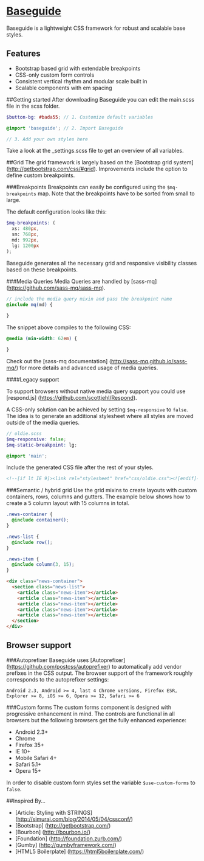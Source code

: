 # [Baseguide](http://basegui.de)
Baseguide is a lightweight CSS framework for robust and scalable base styles.

## Features
* Bootstrap based grid with extendable breakpoints
* CSS-only custom form controls
* Consistent vertical rhythm and modular scale built in
* Scalable components with em spacing

##Getting started
After downloading Baseguide you can edit the main.scss file in the scss folder.
```scss
$button-bg: #bada55; // 1. Customize default variables

@import 'baseguide'; // 2. Import Baseguide

// 3. Add your own styles here
```

Take a look at the _settings.scss file to get an overview of all variables.

##Grid
The grid framework is largely based on the [Bootstrap grid system] (http://getbootstrap.com/css/#grid). Improvements include the option to define custom breakpoints.

###Breakpoints
Breakpoints can easily be configured using the ```$mq-breakpoints``` map. Note that the breakpoints have to be sorted from small to large.

The default configuration looks like this:

```scss
$mq-breakpoints: (
  xs: 480px,
  sm: 768px,
  md: 992px,
  lg: 1200px
);
```

Baseguide generates all the necessary grid and responsive visibility classes based on these breakpoints.

###Media Queries
Media Queries are handled by [sass-mq] (https://github.com/sass-mq/sass-mq).

```scss
// include the media query mixin and pass the breakpoint name
@include mq(md) {
	
}
```

The snippet above compiles to the following CSS:

```css
@media (min-width: 62em) {

}
```

Check out the [sass-mq documentation] (http://sass-mq.github.io/sass-mq/) for more details and advanced usage of media queries.

####Legacy support

To support browsers without native media query support you could use [respond.js] (https://github.com/scottjehl/Respond).

A CSS-only solution can be achieved by setting ```$mq-responsive``` to ```false```.
The idea is to generate an additional stylesheet where all styles are moved outside of the media queries.

```scss
// oldie.scss
$mq-responsive: false;
$mq-static-breakpoint: lg;

@import 'main';
```

Include the generated CSS file after the rest of your styles.
```html
<!--[if lt IE 9]><link rel="stylesheet" href="css/oldie.css"><![endif]-->
```

###Semantic / hybrid grid
Use the grid mixins to create layouts with custom containers, rows, columns and gutters. The example below shows how to create a 5 column layout with 15 columns in total.

```scss
.news-container {
  @include container();
}

.news-list {
  @include row();
}

.news-item {
  @include column(3, 15);
}
```

```html
<div class="news-container">
  <section class="news-list">
    <article class="news-item"></article>
    <article class="news-item"></article>
    <article class="news-item"></article>
    <article class="news-item"></article>
    <article class="news-item"></article>
  </section>
</div>
```

## Browser support

###Autoprefixer
Baseguide uses [Autoprefixer] (https://github.com/postcss/autoprefixer) to automatically add vendor prefixes in the CSS output.
The browser support of the framework roughly corresponds to the autoprefixer settings:
```
Android 2.3, Android >= 4, last 4 Chrome versions, Firefox ESR, Explorer >= 8, iOS >= 6, Opera >= 12, Safari >= 6
```

###Custom forms
The custom forms component is designed with progressive enhancement in mind.
The controls are functional in all browsers but the following browsers get the fully enhanced experience:

* Android 2.3+
* Chrome
* Firefox 35+
* IE 10+
* Mobile Safari 4+
* Safari 5.1+
* Opera 15+

In order to disable custom form styles set the variable ```$use-custom-forms``` to ```false```.

##Inspired By…
* [Article: Styling with STRINGS] (http://simurai.com/blog/2014/05/04/cssconf/)
* [Bootstrap] (http://getbootstrap.com/)
* [Bourbon] (http://bourbon.io/)
* [Foundation] (http://foundation.zurb.com/)
* [Gumby] (http://gumbyframework.com/)
* [HTML5 Boilerplate] (https://html5boilerplate.com/)

